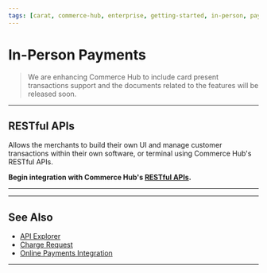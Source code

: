 ```yaml
---
tags: [carat, commerce-hub, enterprise, getting-started, in-person, payments, card-not-present, card-present, emv, debit, software, terminal, point-of-sale, pos]
---
```


# In-Person Payments

<!-- theme: danger -->
> We are enhancing Commerce Hub to include card present transactions support and the documents related to the features will be released soon.


<!-- overview similar to online; integration methods are semi-integrated with a 3rd party terminal that will encrypt the payment source, fully-integration where commerce hub will encrypt the payment source (coming soon).

semi-integrated: where the software obtains the payment information from a 3rd party device (reader i.e. ingenico, etc.), software submits an RESTful API request with the [encrypted block] to Commerce Hub.

fully-integrated: where a EMV terminal (i.e. Verifone) sends the payment data to Commerce Hub to encrypt and process, the response is updated in software.

need to state commerce hub supports the following encrypted payment methods EMV, track data, and manual entry

-->

---

## RESTful APIs

Allows the merchants to build their own UI and manage customer transactions within their own software, or terminal using Commerce Hub's RESTful APIs.

**Begin integration with Commerce Hub's [RESTful APIs](?path=docs/Resources/API-Documents/Use-Our-APIs.md).**

---

---

## See Also


- [API Explorer](../api/?type=post&path=/payments/v1/charges)
- [Charge Request](path?=docs/Resources/API-Documents/Payments/Charges.md)
- [Online Payments Integration](?path=docs/Getting-Started/Getting-Started-Online.md)

---
